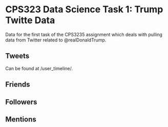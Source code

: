 # CPS323 Data Science Task 1: Trump Twitte Data
Data for the first task of the CPS3235 assignment which deals with pulling data from Twitter related to @realDonaldTrump.

## Tweets
Can be found at /user_timeline/.

## Friends

## Followers

## Mentions
